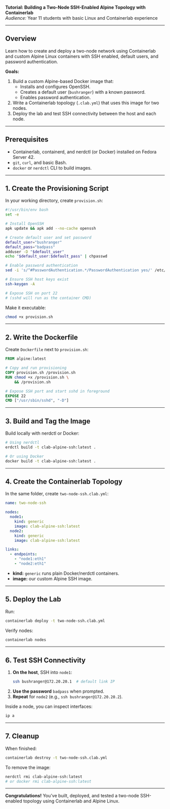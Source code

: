 **Tutorial: Building a Two-Node SSH-Enabled Alpine Topology with Containerlab**  
*Audience:* Year 11 students with basic Linux and Containerlab experience  

---

## Overview
Learn how to create and deploy a two-node network using Containerlab and custom Alpine Linux containers with SSH enabled, default users, and password authentication.

**Goals:**
1. Build a custom Alpine-based Docker image that:  
   - Installs and configures OpenSSH.  
   - Creates a default user (`bushranger`) with a known password.  
   - Enables password authentication.  
2. Write a Containerlab topology (`.clab.yml`) that uses this image for two nodes.  
3. Deploy the lab and test SSH connectivity between the host and each node.

---

## Prerequisites
- Containerlab, containerd, and nerdctl (or Docker) installed on Fedora Server 42.  
- `git`, `curl`, and basic Bash.  
- `docker` or `nerdctl` CLI to build images.

---

## 1. Create the Provisioning Script
In your working directory, create `provision.sh`:
```bash
#!/usr/bin/env bash
set -e

# Install OpenSSH
apk update && apk add --no-cache openssh

# Create default user and set password
default_user="bushranger"
default_pass="badpass"
adduser -D "$default_user"
echo "$default_user:$default_pass" | chpasswd

# Enable password authentication
sed -i 's/^#PasswordAuthentication.*/PasswordAuthentication yes/' /etc/ssh/sshd_config

# Ensure SSH host keys exist
ssh-keygen -A

# Expose SSH on port 22
# (sshd will run as the container CMD)
```
Make it executable:
```bash
chmod +x provision.sh
```

---

## 2. Write the Dockerfile
Create `Dockerfile` next to `provision.sh`:
```Dockerfile
FROM alpine:latest

# Copy and run provisioning
COPY provision.sh /provision.sh
RUN chmod +x /provision.sh \
    && /provision.sh

# Expose SSH port and start sshd in foreground
EXPOSE 22
CMD ["/usr/sbin/sshd", "-D"]
```

---

## 3. Build and Tag the Image
Build locally with nerdctl or Docker:
```bash
# Using nerdctl
erdctl build -t clab-alpine-ssh:latest .

# Or using Docker
docker build -t clab-alpine-ssh:latest .
```

---

## 4. Create the Containerlab Topology
In the same folder, create `two-node-ssh.clab.yml`:
```yaml
name: two-node-ssh

nodes:
  node1:
    kind: generic
    image: clab-alpine-ssh:latest
  node2:
    kind: generic
    image: clab-alpine-ssh:latest

links:
  - endpoints:
    - "node1:eth1"
    - "node2:eth1"
```  
- **kind:** `generic` runs plain Docker/nerdctl containers.  
- **image:** our custom Alpine SSH image.

---

## 5. Deploy the Lab
Run:
```bash
containerlab deploy -t two-node-ssh.clab.yml
```
Verify nodes:
```bash
containerlab nodes
```

---

## 6. Test SSH Connectivity
1. **On the host**, SSH into `node1`:
   ```bash
   ssh bushranger@172.20.20.1  # default link IP
   ```
2. **Use the password** `badpass` when prompted.  
3. **Repeat** for `node2` (e.g., `ssh bushranger@172.20.20.2`).

Inside a node, you can inspect interfaces:
```bash
ip a
```  

---

## 7. Cleanup
When finished:
```bash
containerlab destroy -t two-node-ssh.clab.yml
```  
To remove the image:
```bash
nerdctl rmi clab-alpine-ssh:latest
# or docker rmi clab-alpine-ssh:latest
```

---

**Congratulations!** You’ve built, deployed, and tested a two-node SSH-enabled topology using Containerlab and Alpine Linux.

